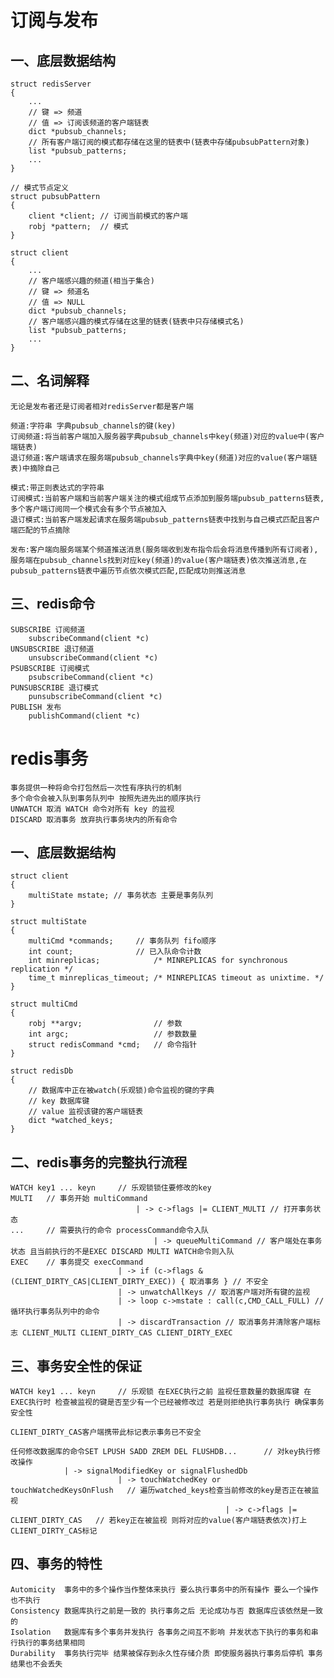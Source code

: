 # 订阅与发布
## 一、底层数据结构
    struct redisServer
    {
        ...
        // 键 => 频道
        // 值 => 订阅该频道的客户端链表
        dict *pubsub_channels;
        // 所有客户端订阅的模式都存储在这里的链表中(链表中存储pubsubPattern对象)
        list *pubsub_patterns;
        ...
    }

    // 模式节点定义
    struct pubsubPattern 
    {
        client *client; // 订阅当前模式的客户端
        robj *pattern;  // 模式
    }

    struct client
    {
        ...
        // 客户端感兴趣的频道(相当于集合)
        // 键 => 频道名
        // 值 => NULL
        dict *pubsub_channels; 
        // 客户端感兴趣的模式存储在这里的链表(链表中只存储模式名)
        list *pubsub_patterns;
        ...
    }

## 二、名词解释
    无论是发布者还是订阅者相对redisServer都是客户端

    频道:字符串 字典pubsub_channels的键(key)
    订阅频道:将当前客户端加入服务器字典pubsub_channels中key(频道)对应的value中(客户端链表)
    退订频道:客户端请求在服务端pubsub_channels字典中key(频道)对应的value(客户端链表)中摘除自己

    模式:带正则表达式的字符串
    订阅模式:当前客户端和当前客户端关注的模式组成节点添加到服务端pubsub_patterns链表,多个客户端订阅同一个模式会有多个节点被加入
    退订模式:当前客户端发起请求在服务端pubsub_patterns链表中找到与自己模式匹配且客户端匹配的节点摘除
    
    发布:客户端向服务端某个频道推送消息(服务端收到发布指令后会将消息传播到所有订阅者),服务端在pubsub_channels找到对应key(频道)的value(客户端链表)依次推送消息,在pubsub_patterns链表中遍历节点依次模式匹配,匹配成功则推送消息

## 三、redis命令
    SUBSCRIBE 订阅频道
        subscribeCommand(client *c)
    UNSUBSCRIBE 退订频道
        unsubscribeCommand(client *c)
    PSUBSCRIBE 订阅模式
        psubscribeCommand(client *c)
    PUNSUBSCRIBE 退订模式
        punsubscribeCommand(client *c)
    PUBLISH 发布
        publishCommand(client *c)



# redis事务
    事务提供一种将命令打包然后一次性有序执行的机制
    多个命令会被入队到事务队列中 按照先进先出的顺序执行
    UNWATCH 取消 WATCH 命令对所有 key 的监视
    DISCARD 取消事务 放弃执行事务块内的所有命令

## 一、底层数据结构
    struct client
    {
        multiState mstate; // 事务状态 主要是事务队列
    }

    struct multiState 
    { 
        multiCmd *commands;     // 事务队列 fifo顺序
        int count;              // 已入队命令计数
        int minreplicas;            /* MINREPLICAS for synchronous replication */
        time_t minreplicas_timeout; /* MINREPLICAS timeout as unixtime. */
    }

    struct multiCmd 
    {
        robj **argv;                // 参数
        int argc;                   // 参数数量
        struct redisCommand *cmd;   // 命令指针
    }

    struct redisDb 
    {
        // 数据库中正在被watch(乐观锁)命令监视的键的字典
        // key 数据库键
        // value 监视该键的客户端链表
        dict *watched_keys;
    }

## 二、redis事务的完整执行流程
    WATCH key1 ... keyn     // 乐观锁锁住要修改的key
    MULTI   // 事务开始 multiCommand
                                | -> c->flags |= CLIENT_MULTI // 打开事务状态
    ...     // 需要执行的命令 processCommand命令入队 
                                    | -> queueMultiCommand // 客户端处在事务状态 且当前执行的不是EXEC DISCARD MULTI WATCH命令则入队
    EXEC    // 事务提交 execCommand
                            | -> if (c->flags & (CLIENT_DIRTY_CAS|CLIENT_DIRTY_EXEC)) { 取消事务 } // 不安全
                            | -> unwatchAllKeys // 取消客户端对所有键的监视
                            | -> loop c->mstate : call(c,CMD_CALL_FULL) // 循环执行事务队列中的命令
                            | -> discardTransaction // 取消事务并清除客户端标志 CLIENT_MULTI CLIENT_DIRTY_CAS CLIENT_DIRTY_EXEC

## 三、事务安全性的保证
    WATCH key1 ... keyn     // 乐观锁 在EXEC执行之前 监视任意数量的数据库键 在EXEC执行时 检查被监视的键是否至少有一个已经被修改过 若是则拒绝执行事务执行 确保事务安全性

    CLIENT_DIRTY_CAS客户端携带此标记表示事务已不安全

    任何修改数据库的命令SET LPUSH SADD ZREM DEL FLUSHDB...      // 对key执行修改操作
                | -> signalModifiedKey or signalFlushedDb       
                            | -> touchWatchedKey or touchWatchedKeysOnFlush   // 遍历watched_keys检查当前修改的key是否正在被监视
                                                    | -> c->flags |= CLIENT_DIRTY_CAS   // 若key正在被监视 则将对应的value(客户端链表依次)打上CLIENT_DIRTY_CAS标记

## 四、事务的特性
    Automicity  事务中的多个操作当作整体来执行 要么执行事务中的所有操作 要么一个操作也不执行
    Consistency 数据库执行之前是一致的 执行事务之后 无论成功与否 数据库应该依然是一致的
    Isolation   数据库有多个事务并发执行 各事务之间互不影响 并发状态下执行的事务和串行执行的事务结果相同
    Durability  事务执行完毕 结果被保存到永久性存储介质 即使服务器执行事务后停机 事务结果也不会丢失